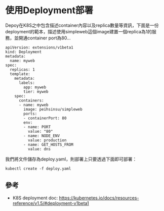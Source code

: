 # 使用Deployment部署

Depoy在K8S之中包含描述container內容以及replica數量等資訊，下面是一份deployment的範本，描述使用simpleweb這個image建置一個replica為1的服務，並開通container port為80...

```
apiVersion: extensions/v1beta1
kind: Deployment
metadata:
  name: myweb
spec:
  replicas: 1
  template:
    metadata:
      labels:
        app: myweb
        tier: myweb
    spec:
      containers:
      - name: myweb
        image: peihsinsu/simpleweb
        ports:
        - containerPort: 80 
        env:
        - name: PORT 
          value: "80"
        - name: NODE_ENV
          value: production
        - name: GET_HOSTS_FROM
          value: dns
```

我們將文件儲存為deploy.yaml，則部署上只要透過下面即可部署：

```
kubectl create -f deploy.yaml
```

## 參考

* K8S deployment doc: https://kubernetes.io/docs/resources-reference/v1.5/#deployment-v1beta1